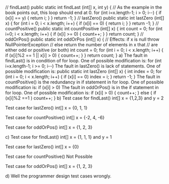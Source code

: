 // findLast()
public static int findLast (int[] x, int y)
   {
      // As the example in the book points out, this loop should end at 0.
      for (int i=x.length-1; i > 0; i--)
      {
         if (x[i] == y)
         {
            return i;
         }
      }
      return -1;
   }
// lastZero()
public static int lastZero (int[] x)
   {
      for (int i = 0; i < x.length; i++)
      {
         if (x[i] == 0)
         {
            return i;
         }
      }
      return -1;
   }
// countPositive()
public static int countPositive (int[] x)
   {
      int count = 0;
      for (int i=0; i < x.length; i++)
      {
         if (x[i] >= 0)
         {
            count++;
         }
      }
      return count;
   }
// oddOrPos()
public static int oddOrPos (int[] x)
   {  // Effects:  if x is null throw NullPointerException
      // else return the number of elements in x that
      //      are either odd or positive (or both)
      int count = 0;
      for (int i = 0; i < x.length; i++)
      {
         if (x[i]%2 == 1 || x[i] > 0)
         {
            count++;
         }
      }
      return count;
   }
a)
The fault in findLast() is in condition of for loop. One of possible modification is:
for (int i=x.length-1; i >= 0; i--)
The fault in lastZero() is lack of statements. One of possible modification is:
public static int lastZero (int[] x)
   {
      int index = 0;
      for (int i = 0; i < x.length; i++)
      {
         if (x[i] == 0) index = i;
      }
      return -1;
   }
The fault in countPositive() is the redundancy in if statement in for loop. One of possible modification is:
if (x[i] > 0)
The fault in oddOrPos() is in the if statement in for loop. One of possible modification is:
if (x[i] > 0)
{
  count++;
}
else
{
  if (x[i]%2 ==1 ) count++;
}
b)
Test case for findLast() int[] x = {1,2,3} and y = 2

Test case for lastZero() int[] x = {0, 1, 1}

Test case for countPositive() int[] x = {-2, 4, -6}

Test case for oddOrPos() int[] x = {1, 2, 3}

c)
Test case for findLast() int[] x = {1, 1, 1} and y = 1

Test case for lastZero() int[] x = {0}

Test case for countPositive() Not Possible

Test case for oddOrPos() int[] x = {1, 2, 3}

d)
Well the programmer design test cases wrongly.
